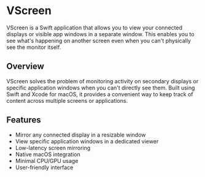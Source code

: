 # VScreen

VScreen is a Swift application that allows you to view your connected displays or visible app windows in a separate window. This enables you to see what's happening on another screen even when you can't physically see the monitor itself.

## Overview

VScreen solves the problem of monitoring activity on secondary displays or specific application windows when you can't directly see them. Built using Swift and Xcode for macOS, it provides a convenient way to keep track of content across multiple screens or applications.

## Features

- Mirror any connected display in a resizable window
- View specific application windows in a dedicated viewer
- Low-latency screen mirroring
- Native macOS integration
- Minimal CPU/GPU usage
- User-friendly interface
